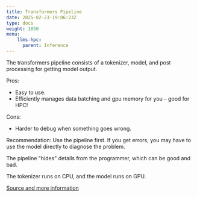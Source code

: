 ```yaml
---
title: Transformers Pipeline
date: 2025-02-23-19:06:23Z
type: docs 
weight: 1850
menu: 
    llms-hpc:
      parent: Inference
---
```


The transformers pipeline consists of a tokenizer, model, and post processing for getting model output.

Pros:
  * Easy to use.
  * Efficiently manages data batching and gpu memory for you – good for HPC!

Cons:
  * Harder to debug when something goes wrong.

Recommendation: Use the pipeline first.
If you get errors, you may have to use the model directly to diagnose the problem.

The pipeline "hides" details from the programmer, which can be good and bad. 

The tokenizer runs on CPU, and the model runs on GPU.

[Source and more information](https://huggingface.co/docs/transformers/pipeline_tutorial)


